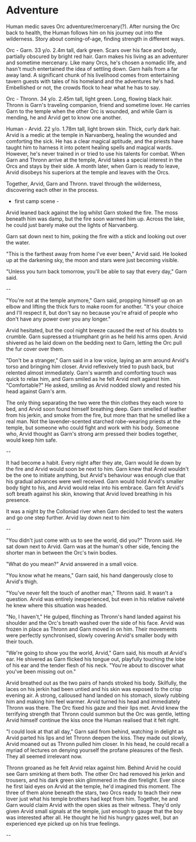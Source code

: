 
# Adventure

Human medic saves Orc adventurer/mercenary(?). After nursing the Orc back to health, the Human follows him on his journey out into the wilderness. Story about coming-of-age, finding strength in different ways.

Orc - Garn. 33 y/o. 2.4m tall, dark green. Scars over his face and body, partially obscured by bright red hair.
    Garn makes his living as an adventurer and sometime mercenary. Like many Orcs, he's chosen a nomadic life, and hasn't much entertained the idea of settling down.
    Garn hails from a far away land. A significant chunk of his livelihood comes from entertaining tavern guests with tales of his homeland and the adventures he's had. Embellished or not, the crowds flock to hear what he has to say.

Orc - Thronn. 34 y/o. 2.45m tall, light green. Long, flowing black hair.
    Thronn is Garn's traveling companion, friend and sometime lover. He carries Garn to the temple when the other Orc is wounded, and while Garn is mending, he and Arvid get to know one another.

Human - Arvid. 22 y/o. 1.78m tall, light brown skin. Thick, curly dark hair.
    Arvid is a medic at the temple in Narvanberg, healing the wounded and comforting the sick. He has a clear magical aptitude, and the priests have taught him to harness it into potent healing spells and magical wards. However, he's never trained in or tried to use his talents for combat.
    When Garn and Thronn arrive at the temple, Arvid takes a special interest in the Orcs and stays by their side. A month later, when Garn is ready to leave, Arvid disobeys his superiors at the temple and leaves with the Orcs.

Together, Arvid, Garn and Thronn. travel through the wilderness, discovering each other in the process.

- first camp scene -

Arvid leaned back against the log whilst Garn stoked the fire. The moss beneath him was damp, but the fire soon warmed him up. Across the lake, he could just barely make out the lights of Narvanberg.

Garn sat down next to him, poking the fire with a stick and looking out over the water.

"This is the farthest away from home I've ever been," Arvid said. He looked up at the darkening sky, the moon and stars were just becoming visible.

"Unless you turn back tomorrow, you'll be able to say that every day," Garn said.

--

"You're not at the temple anymore," Garn said, propping himself up on an elbow and lifting the thick furs to make room for another. "It's your choice and I'll respect it, but don't say no because you're afraid of people who don't have any power over you any longer."

Arvid hesitated, but the cool night breeze caused the rest of his doubts to crumble. Garn supressed a triumphant grin as he held his arms open. Arvid shivered as he laid down on the bedding next to Garn, letting the Orc pull the fur cover over them.

"Don't be a stranger," Garn said in a low voice, laying an arm around Arvid's torso and bringing him closer. Arvid reflexively tried to push back, but relented almost immediately. Garn's warmth and comforting touch was quick to relax him, and Garn smiled as he felt Arvid melt against him. "Comfortable?" He asked, smiling as Arvid nodded slowly and rested his head against Garn's arm.

The only thing separating the two were the thin clothes they each wore to bed, and Arvid soon found himself breathing deep. Garn smelled of leather from his jerkin, and smoke from the fire, but more than that he smelled like a real man. Not the lavender-scented starched robe-wearing priests at the temple, but someone who could fight and work with his body. Someone who, Arvid thought as Garn's strong arm pressed their bodies together, would keep him safe.

--

It had become a habit. Every night after they ate, Garn would lie down by the fire and Arvid would soon be next to him. Garn knew that Arvid wouldn't be the one to initiate anything, but Arvid's behaviour was enough clue that his gradual advances were well received. Garn would hold Arvid's smaller body tight to his, and Arvid would relax into his embrace. Garn felt Arvid's soft breath against his skin, knowing that Arvid loved breathing in his presence.

It was a night by the Colloniad river when Garn decided to test the waters and go one step further. Arvid lay down next to him

--

"You didn't just come with us to see the world, did you?" Thronn said. He sat down next to Arvid. Garn was at the human's other side, fencing the shorter man in between the Orc's twin bodies.

"What do you mean?" Arvid answered in a small voice.

"You know what he means," Garn said, his hand dangerously close to Arvid's thigh.

"You've never felt the touch of another man," Thronn said. It wasn't a question. Arvid was entirely inexperienced, but even in his relative naïveté he knew where this situation was headed.

"No, I haven't," He gulped, flinching as Thronn's hand landed against his shoulder and the Orc's breath washed over the side of his face. Arvid was frozen in place as Thronn and Garn moved in on him. Their movements were perfectly synchronised, slowly covering Arvid's smaller body with their touch.

"We're going to show you the world, Arvid," Garn said, his mouth at Arvid's ear. He shivered as Garn flicked his tongue out, playfully touching the lobe of his ear and the tender flesh of his neck. "You're about to discover what you've been missing out on."

Arvid breathed out as the two pairs of hands stroked his body. Skilfully, the laces on his jerkin had been untied and his skin was exposed to the crisp evening air. A strong, calloused hand landed on his stomach, slowly rubbing him and making him feel warmer. Arvid turned his head and immediately Thronn was there. The Orc fixed his gaze and their lips met. Arvid knew the terrifying strength that Thronn could summon but the Orc was gentle, letting Arvid himself continue the kiss once the Human realised that it felt right.

"I could look at that all day," Garn said from behind, watching in delight as Arvid parted his lips and let Thronn deepen the kiss. They made out slowly, Arvid moaned out as Thronn pulled him closer. In his head, he could recall a myriad of lectures on denying yourself the profane pleasures of the flesh. They all seemed irrelevant now.

Thronn groaned as he felt Arvid relax against him. Behind Arvid he could see Garn smirking at them both. The other Orc had removed his jerkin and trousers, and his dark green skin glimmered in the dim firelight. Ever since he first laid eyes on Arvid at the temple, he'd imagined this moment. The three of them alone beneath the stars, two Orcs ready to teach their new lover just what his temple brothers had kept from him. Together, he and Garn would claim Arvid with the open skies as their witness. They'd only given Arvid small signals at the temple, just enough to gauge that the boy was interested after all. He thought he hid his hungry gazes well, but an experienced eye picked up on his true feelings.

--


